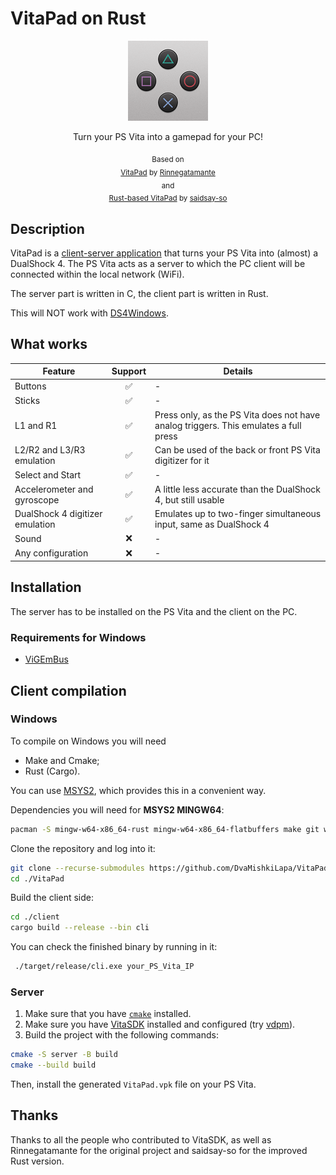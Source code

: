 # VitaPad on Rust

<center>
    <img src="./server/sce_sys/icon0.png" width="128" height="128" />
    <p>Turn your PS Vita into a gamepad for your PC!</p>
    <sub>
        Based on<br>
        <a href="https://github.com/Rinnegatamante/VitaPad">VitaPad</a> by <a href="https://github.com/Rinnegatamante">Rinnegatamante</a>
        <br>and<br>
        <a href="https://github.com/saidsay-so/VitaPad">Rust-based VitaPad</a> by <a href="https://github.com/saidsay-so">saidsay-so</a>
    </sub>
</center>

## Description

VitaPad is a [client-server application](https://en.wikipedia.org/wiki/Client%E2%80%93server_model) that turns your PS Vita into (almost) a DualShock 4. The PS Vita acts as a server to which the PC client will be connected within the local network (WiFi).

The server part is written in C, the client part is written in Rust.

This will NOT work with [DS4Windows](https://github.com/Ryochan7/DS4Windows).

## What works

| Feature                         | Support | Details                                                                              |
| ------------------------------- | :-----: | ------------------------------------------------------------------------------------ |
| Buttons                         |    ✅    | -                                                                                    |
| Sticks                          |    ✅    | -                                                                                    |
| L1 and R1                       |    ✅    | Press only, as the PS Vita does not have analog triggers. This emulates a full press |
| L2/R2 and L3/R3 emulation       |    ✅    | Can be used of the back or front PS Vita digitizer for it                            |
| Select and Start                |    ✅    | -                                                                                    |
| Accelerometer and gyroscope     |    ✅    | A little less accurate than the DualShock 4, but still usable                        |
| DualShock 4 digitizer emulation |    ✅    | Emulates up to two-finger simultaneous input, same as DualShock 4                    |
| Sound                           |    ❌    | -                                                                                    |
| Any configuration               |    ❌    | -                                                                                    |

## Installation

The server has to be installed on the PS Vita and the client on the PC.

### Requirements for Windows

- [ViGEmBus](https://github.com/ViGEm/ViGEmBus/releases)

## Client compilation 

### Windows

To compile on Windows you will need
- Make and Cmake;
- Rust (Cargo).

You can use [MSYS2](https://www.msys2.org/), which provides this in a convenient way.

Dependencies you will need for **MSYS2 MINGW64**:

```bash
pacman -S mingw-w64-x86_64-rust mingw-w64-x86_64-flatbuffers make git wget cmake
```

Clone the repository and log into it:

```bash
git clone --recurse-submodules https://github.com/DvaMishkiLapa/VitaPad.git
cd ./VitaPad
```

Build the client side:

```bash
cd ./client
cargo build --release --bin cli
```

You can check the finished binary by running in it:

```bash
 ./target/release/cli.exe your_PS_Vita_IP
```

### Server

1. Make sure that you have [`cmake`](https://cmake.org) installed.
2. Make sure you have [VitaSDK](https://vitasdk.org) installed and configured (try [vdpm](https://github.com/vitasdk/vdpm)).
3. Build the project with the following commands:

  ```bash
  cmake -S server -B build
  cmake --build build
  ```

Then, install the generated `VitaPad.vpk` file on your PS Vita.

## Thanks

Thanks to all the people who contributed to VitaSDK,
as well as Rinnegatamante for the original project and saidsay-so for the improved Rust version.

